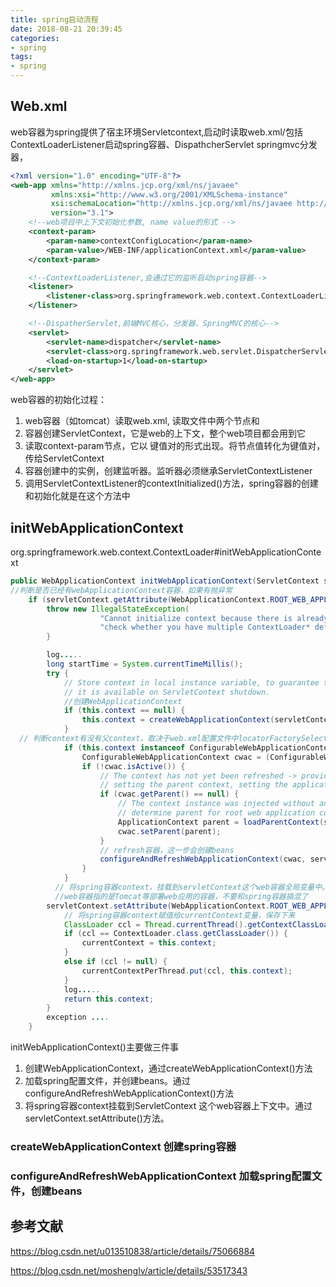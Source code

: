 ```yaml
---
title: spring启动流程
date: 2018-08-21 20:39:45
categories:
- spring
tags:
- spring
---
```


## Web.xml

web容器为spring提供了宿主环境Servletcontext,启动时读取web.xml/包括ContextLoaderListener启动spring容器、DispathcherServlet springmvc分发器，

```xml
<?xml version="1.0" encoding="UTF-8"?>
<web-app xmlns="http://xmlns.jcp.org/xml/ns/javaee"
         xmlns:xsi="http://www.w3.org/2001/XMLSchema-instance"
         xsi:schemaLocation="http://xmlns.jcp.org/xml/ns/javaee http://xmlns.jcp.org/xml/ns/javaee/web-app_3_1.xsd"
         version="3.1">
    <!--web项目中上下文初始化参数, name value的形式 -->
    <context-param>
        <param-name>contextConfigLocation</param-name>
        <param-value>/WEB-INF/applicationContext.xml</param-value>
    </context-param>

    <!--ContextLoaderListener,会通过它的监听启动spring容器-->
    <listener>
        <listener-class>org.springframework.web.context.ContextLoaderListener</listener-class>
    </listener>

    <!--DispatherServlet,前端MVC核心，分发器，SpringMVC的核心-->
    <servlet>
        <servlet-name>dispatcher</servlet-name>
        <servlet-class>org.springframework.web.servlet.DispatcherServlet</servlet-class>
        <load-on-startup>1</load-on-startup>
    </servlet>
</web-app>
```

web容器的初始化过程：

1. web容器（如tomcat）读取web.xml, 读取文件中两个节点和
2. 容器创建ServletContext，它是web的上下文，整个web项目都会用到它
3. 读取context-param节点，它以 键值对的形式出现。将节点值转化为键值对，传给ServletContext
4. 容器创建中的实例，创建监听器。监听器必须继承ServletContextListener
5. 调用ServletContextListener的contextInitialized()方法，spring容器的创建和初始化就是在这个方法中

##  initWebApplicationContext 

org.springframework.web.context.ContextLoader#initWebApplicationContext

```java
public WebApplicationContext initWebApplicationContext(ServletContext servletContext) {
//判断是否已经有webApplicationContext容器，如果有抛异常	
    if (servletContext.getAttribute(WebApplicationContext.ROOT_WEB_APPLICATION_CONTEXT_ATTRIBUTE) != null) {
		throw new IllegalStateException(
					"Cannot initialize context because there is already a root application context present - " +
					"check whether you have multiple ContextLoader* definitions in your web.xml!");
		}

		log.....
		long startTime = System.currentTimeMillis();
		try {
			// Store context in local instance variable, to guarantee that
			// it is available on ServletContext shutdown.
            //创建WebApplicationContext
			if (this.context == null) {
				this.context = createWebApplicationContext(servletContext);
			}
  // 判断context有没有父context，取决于web.xml配置文件中locatorFactorySelector参数，如果有父context，则加载它
			if (this.context instanceof ConfigurableWebApplicationContext) {
				ConfigurableWebApplicationContext cwac = (ConfigurableWebApplicationContext) this.context;
				if (!cwac.isActive()) {
					// The context has not yet been refreshed -> provide services such as
					// setting the parent context, setting the application context id, etc
					if (cwac.getParent() == null) {
						// The context instance was injected without an explicit parent ->
						// determine parent for root web application context, if any.
						ApplicationContext parent = loadParentContext(servletContext);
						cwac.setParent(parent);
					}
                    // refresh容器，这一步会创建beans
					configureAndRefreshWebApplicationContext(cwac, servletContext);
				}
			}
          // 将spring容器context，挂载到servletContext这个web容器全局变量中。ServletContext是web容器的上下文
          //web容器指的是Tomcat等部署web应用的容器，不要和spring容器搞混了  
		servletContext.setAttribute(WebApplicationContext.ROOT_WEB_APPLICATION_CONTEXT_ATTRIBUTE, this.context);
            // 将spring容器context赋值给currentContext变量，保存下来
			ClassLoader ccl = Thread.currentThread().getContextClassLoader();
			if (ccl == ContextLoader.class.getClassLoader()) {
				currentContext = this.context;
			}
			else if (ccl != null) {
				currentContextPerThread.put(ccl, this.context);
			}
			log.....
			return this.context;
		}
		exception ....
	}
```

initWebApplicationContext()主要做三件事

1. 创建WebApplicationContext，通过createWebApplicationContext()方法
2. 加载spring配置文件，并创建beans。通过configureAndRefreshWebApplicationContext()方法
3. 将spring容器context挂载到ServletContext 这个web容器上下文中。通过servletContext.setAttribute()方法。

###  createWebApplicationContext 创建spring容器

###  configureAndRefreshWebApplicationContext 加载spring配置文件，创建beans











## 参考文献

https://blog.csdn.net/u013510838/article/details/75066884

https://blog.csdn.net/moshenglv/article/details/53517343